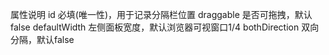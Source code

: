属性说明
id 必填(唯一性)，用于记录分隔栏位置
draggable 是否可拖拽，默认false
defaultWidth 左侧面板宽度，默认浏览器可视窗口1/4
bothDirection 双向分隔，默认false